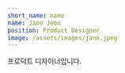 ```yaml
---
short_name: name
name: Jane Jeon
position: Product Designer
image: /assets/images/jane.jpeg
---
```

프로덕트 디자이너입니다.
